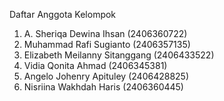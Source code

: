Daftar Anggota Kelompok

1. A. Sheriqa Dewina Ihsan (2406360722)
2. Muhammad Rafi Sugianto (2406357135)
3. Elizabeth Meilanny Sitanggang (2406433522)
4. Vidia Qonita Ahmad (2406345381)
5. Angelo Johenry Apituley (2406428825)
6. Nisriina Wakhdah Haris (2406360445)
